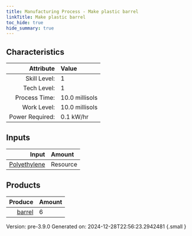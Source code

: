 ```yaml
---
title: Manufacturing Process - Make plastic barrel
linkTitle: Make plastic barrel
toc_hide: true
hide_summary: true
---
```



## Characteristics

| Attribute      | Value |
|--------:|:------|
|Skill Level:|1|
|Tech Level:|1|
|Process Time:|10.0 millisols|
|Work Level:|10.0 millisols|
|Power Required:|0.1 kW/hr|

## Inputs

| Input      | Amount |
|--------:|:------|
|[Polyethylene](/docs/definitions/resource/polyethylene)|Resource|7.8 kg|

## Products


| Produce      | Amount |
|--------:|:------|
|[barrel](/docs/definitions/null/barrel)|6|


Version: pre-3.9.0 Generated on: 2024-12-28T22:56:23.2942481
{.small }

